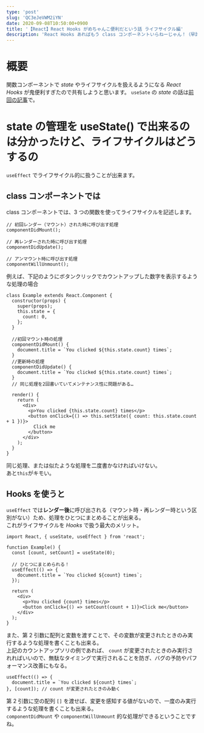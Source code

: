 ```yaml
---
type: 'post'
slug: 'QC3eJeVWM2iYN'
date: 2020-09-08T10:50:00+0900
title: '【React】React Hooks がめちゃんこ便利だという話 ライフサイクル編'
description: 'React Hooks あればもう class コンポーネントいらねーじゃん！（早計）'
---
```


# 概要

関数コンポーネントで _state_ やライフサイクルを扱えるようになる _React Hooks_ が鬼便利すぎたので共有しようと思います。
`useSate` の _state_ の話は[前回の記事](./N771JhnmafEBZ)で。

# state の管理を useState() で出来るのは分かったけど、ライフサイクルはどうするの

`useEffect` でライフサイクル的に扱うことが出来ます。

## class コンポーネントでは

class コンポーネントでは、3 つの関数を使ってライフサイクルを記述します。

```tsx
// 初回レンダー（マウント）された時に呼び出す処理
componentDidMount();

// 再レンダーされた時に呼び出す処理
componentDidUpdate();

// アンマウント時に呼び出す処理
componentWillUnmount();
```

例えば、下記のようにボタンクリックでカウントアップした数字を表示するような処理の場合

```tsx
class Example extends React.Component {
  constructor(props) {
    super(props);
    this.state = {
      count: 0,
    };
  }

  //初回マウント時の処理
  componentDidMount() {
    document.title = `You clicked ${this.state.count} times`;
  }
  //更新時の処理
  componentDidUpdate() {
    document.title = `You clicked ${this.state.count} times`;
  }
  // 同じ処理を2回書いていてメンテナンス性に問題がある…

  render() {
    return (
      <div>
        <p>You clicked {this.state.count} times</p>
        <button onClick={() => this.setState({ count: this.state.count + 1 })}>
          Click me
        </button>
      </div>
    );
  }
}
```

同じ処理、または似たような処理を二度書かなければいけない。  
あと`this`がキモい。

## Hooks を使うと

`useEffect` では**レンダー後**に呼び出される（マウント時・再レンダー時という区別がない）ため、処理をひとつにまとめることが出来る。  
これがライフサイクルを _Hooks_ で扱う最大のメリット。

```tsx
import React, { useState, useEffect } from 'react';

function Example() {
  const [count, setCount] = useState(0);

  // ひとつにまとめられる！
  useEffect(() => {
    document.title = `You clicked ${count} times`;
  });

  return (
    <div>
      <p>You clicked {count} times</p>
      <button onClick={() => setCount(count + 1)}>Click me</button>
    </div>
  );
}
```

また、第 2 引数に配列と変数を渡すことで、その変数が変更されたときのみ実行するような処理を書くことも出来る。  
上記のカウントアップソリの例であれば、 `count` が変更されたときのみ実行されればいいので、無駄なタイミングで実行されることを防ぎ、バグの予防やパフォーマンス改善にもなる。

```tsx
useEffect(() => {
  document.title = `You clicked ${count} times`;
}, [count]); // count が変更されたときのみ動く
```

第 2 引数に空の配列 `[]` を渡せば、変更を感知する値がないので、一度のみ実行するような処理を書くことも出来る。  
`componentDidMount` や `componentWillUnmount` 的な処理ができるということですね。
